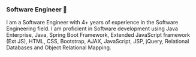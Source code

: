 ### Software Engineer 👋

<!--
**wilfredkim/wilfredkim** is a ✨ _special_ ✨ repository because its `README.md` (this file) appears on your GitHub profile.

Here are some ideas to get you started:

- 🔭 I’m currently working on ...
- 🌱 I’m currently learning ...
- 👯 I’m looking to collaborate on ...
- 🤔 I’m looking for help with ...
- 💬 Ask me about ...
- 📫 How to reach me: ...
- 😄 Pronouns: ...
- ⚡ Fun fact: ...
-->
I am a Software Engineer with 4+ years of experience in the Software Engineering field. I am 
proficient in Software development using Java Enterprise, Java, Spring Boot Framework, 
Extended JavaScript framework (Ext JS), HTML, CSS, Bootstrap, AJAX, JavaScript, JSP, 
jQuery, Relational Databases and Object Relational Mapping.

